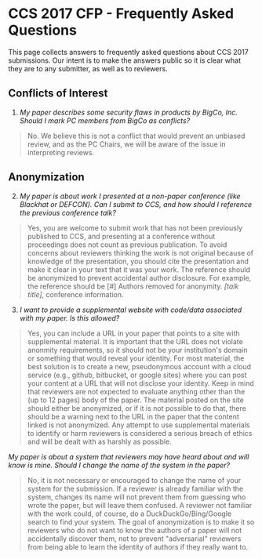 # CCS 2017 CFP - Frequently Asked Questions

This page collects answers to frequently asked questions about CCS
2017 submissions.  Our intent is to make the answers public so it is
clear what they are to any submitter, as well as to reviewers.

## Conflicts of Interest

1. _My paper describes some security flaws in products by BigCo, Inc. Should I mark PC members from BigCo as conflicts?_

> No. We believe this is not a conflict that would prevent an unbiased review, and as the PC Chairs, we will be aware of the issue in interpreting reviews.


## Anonymization

2. _My paper is about work I presented at a non-paper conference (like Blackhat or DEFCON). Can I submit to CCS, and how should I reference the previous conference talk?_

> Yes, you are welcome to submit work that has not been previously published to CCS, and presenting at a conference without proceedings does not count as previous publication.  To avoid concerns about reviewers thinking the work is not original because of knowledge of the presentation, you should cite the presentation and make it clear in your text that it was your work. The reference should be anonymized to prevent accidental author disclosure. For example, the reference should be [#] Authors removed for anonymity. _[talk title]_, conference information.

3. _I want to provide a supplemental website with code/data associated
with my paper.  Is this allowed?_

> Yes, you can include a URL in your paper that points to a site with
supplemental material. It is important that the URL does not violate
anonmity requirements, so it should not be your institution's domain
or something that would reveal your identity.  For most material, the
best solution is to create a new, pseudonymous account with a cloud
service (e.g., github, bitbucket, or google sites) where you can post
your content at a URL that will not disclose your identity.  Keep in
mind that reviewers are not expected to evaluate anything other than
the (up to 12 pages) body of the paper.  The material posted on the
site should either be anonymized, or if it is not possible to do that,
there should be a warning next to the URL in the paper that the
content linked is not anonymized.  Any attempt to use supplemental
materials to identify or harm reviewers is considered a serious breach
of ethics and will be dealt with as harshly as possible.

_My paper is about a system that reviewers may have heard about and will know is mine. Should I change the name of the system in the paper?_

> No, it is not necessary or encouraged to change the name of your
system for the submission. If a reviewer is already familiar with the
system, changes its name will not prevent them from guessing who wrote
the paper, but will leave them confused. A reviewer not familiar with
the work could, of course, do a DuckDuckGo/Bing/Google search to find
your system. The goal of anonymization is to make it so reviewers who
do not want to know the authors of a paper will not accidentally
discover them, not to prevent "adversarial" reviewers from being able to learn the identity of authors if they really want to.

